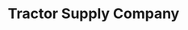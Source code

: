 ---
title: "Tractor Supply Company"
url: /egg-harbor-township/tractor-supply-company/
shop: Dorfladen
---